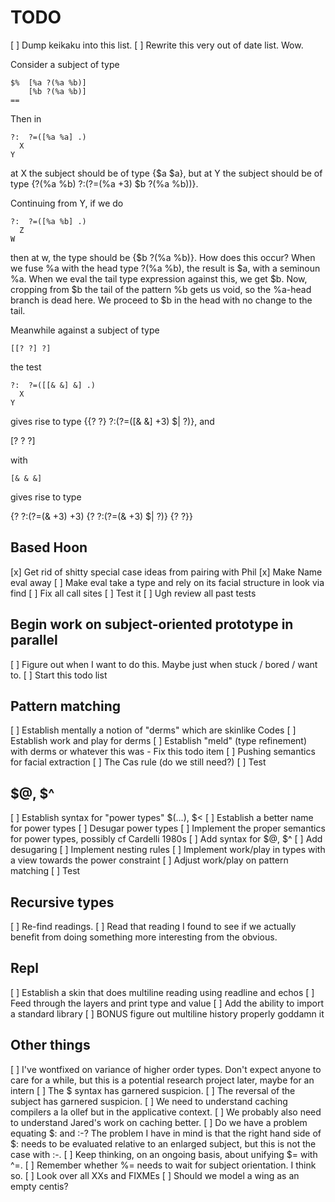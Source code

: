 # TODO

[ ] Dump keikaku into this list.
[ ] Rewrite this very out of date list. Wow.

Consider a subject of type

    $%  [%a ?(%a %b)]
        [%b ?(%a %b)]
    ==

Then in

    ?:  ?=([%a %a] .)
      X
    Y

at X the subject should be of type {$a $a}, but at Y the subject should be of
type {?(%a %b) ?:(?=(%a +3) $b ?(%a %b))}.

Continuing from Y, if we do

    ?:  ?=([%a %b] .)
      Z
    W

then at w, the type should be {$b ?(%a %b)}. How does this occur? When we fuse
%a with the head type ?(%a %b), the result is $a, with a seminoun %a. When we
eval the tail type expression against this, we get $b. Now, cropping from $b the
tail of the pattern %b gets us void, so the %a-head branch is dead here. We
proceed to $b in the head with no change to the tail.


Meanwhile against a subject of type

    [[? ?] ?]

the test

    ?:  ?=([[& &] &] .)
      X
    Y

gives rise to type {{? ?} ?:(?=([& &] +3) $| ?)}, and

   [? ? ?]

with

    [& & &]

gives rise to type

   {? ?:(?=(& +3) +3) {? ?:(?=(& +3) $| ?)} {? ?}}

## Based Hoon

[x] Get rid of shitty special case ideas from pairing with Phil
[x] Make Name eval away
[ ] Make eval take a type and rely on its facial structure in look via find
[ ] Fix all call sites
[ ] Test it
[ ] Ugh review all past tests

## Begin work on subject-oriented prototype in parallel

[ ] Figure out when I want to do this. Maybe just when stuck / bored / want to.
[ ] Start this todo list

## Pattern matching

[ ] Establish mentally a notion of "derms" which are skinlike Codes
[ ] Establish work and play for derms
[ ] Establish "meld" (type refinement) with derms or whatever this was
    - Fix this todo item
[ ] Pushing semantics for facial extraction
[ ] The Cas rule (do we still need?)
[ ] Test

## $@, $^
[ ] Establish syntax for "power types" $(...), $<
[ ] Establish a better name for power types
[ ] Desugar power types
[ ] Implement the proper semantics for power types, possibly cf Cardelli 1980s
[ ] Add syntax for $@, $^
[ ] Add desugaring
[ ] Implement nesting rules
[ ] Implement work/play in types with a view towards the power constraint
[ ] Adjust work/play on pattern matching
[ ] Test

## Recursive types
[ ] Re-find readings.
[ ] Read that reading I found to see if we actually benefit from doing something
    more interesting from the obvious.

## Repl
[ ] Establish a skin that does multiline reading using readline and echos
[ ] Feed through the layers and print type and value
[ ] Add the ability to import a standard library
[ ] BONUS figure out multiline history properly goddamn it

## Other things
[ ] I've wontfixed on variance of higher order types. Don't expect anyone to
    care for a while, but this is a potential research project later, maybe for
    an intern
[ ] The $ syntax has garnered suspicion.
[ ] The reversal of the subject has garnered suspicion.
[ ] We need to understand caching compilers a la ollef but in the applicative
    context.
[ ] We probably also need to understand Jared's work on caching better.
[ ] Do we have a problem equating $: and :-? The problem I have in mind is that
    the right hand side of $: needs to be evaluated relative to an enlarged
    subject, but this is not the case with :-.
[ ] Keep thinking, on an ongoing basis, about unifying $= with ^=.
[ ] Remember whether %= needs to wait for subject orientation. I think so.
[ ] Look over all XXs and FIXMEs
[ ] Should we model a wing as an empty centis?
